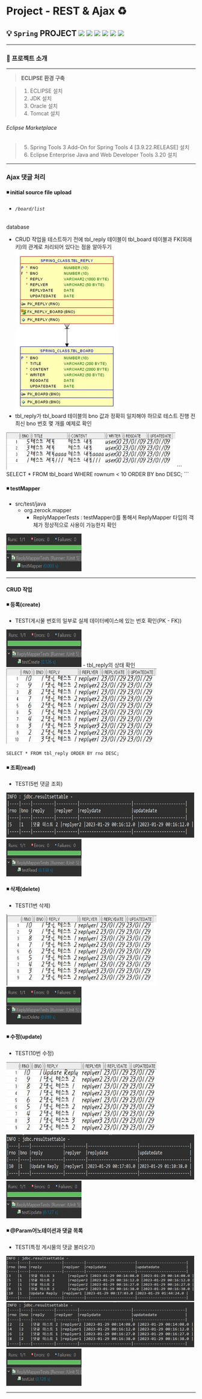 # **Project - REST & Ajax**  ♻️

 ## 💡 `Spring` PROJECT <img src="https://img.shields.io/badge/Spring-5.0.8-darkgreen"> <img src="https://img.shields.io/badge/Java-11-purple"> <img src="https://img.shields.io/badge/JSP-2.1-orange"> <img src="https://img.shields.io/badge/Servlet-2.5-skyblue"> <img src="https://img.shields.io/badge/Tomcat-9.0.70-yellow"> <img src="https://img.shields.io/badge/Oracle-11.2.0.2.0-red">



---

### 🧾 프로젝트 소개 

---

>**ECLIPSE 환경 구축**

> 1. ECLIPSE 설치
> 2. JDK 설치
> 3. Oracle 설치 
> 4. Tomcat 설치

###### Eclipse Marketplace
> 5. Spring Tools 3 Add-On for Spring Tools 4 [3.9.22.RELEASE] 설치
> 6. Eclipse Enterprise Java and Web Developer Tools 3.20 설치
 
---

### Ajax 댓글 처리

#### ◾ **initial source file upload** 
- ###### `/board/list`
database<br>
- CRUD 작업을 테스트하기 전에 tbl_reply 테이블이 tbl_board 테이블과 FK(외래키)의 관계로 처리되어 있다는 점을 알아두기<br>
<img src="img/database_relationship_diagram.jpg" width="274" height="427"><br>
- tbl_reply가 tbl_board 테이블의 bno 값과 정확히 일치해야 하므로 테스트 진행 전 최신 bno 번호 몇 개를 예제로 확인
<img src="img/database_select.jpg" width="450" height="100">
```
SELECT * FROM tbl_board WHERE rownum < 10 ORDER BY bno DESC;
```

#### ◾ **testMapper** 
- src/test/java
    - org.zerock.mapper
        - ReplyMapperTests : testMapper()를 통해서 ReplyMapper 타입의 객체가 정상적으로 사용이 가능한지 확인<br>
<img src="img/JUnit_testMapper.jpg" width="200" height="100">

---

#### CRUD 작업
#### ◾ **등록(create)** 
- TEST(게시물 번호의 일부로 실제 데이터베이스에 있는 번호 확인(PK - FK))<br>
<img src="img/JUnit_testCreate.jpg" width="200" height="100">
- tbl_reply의 상태 확인<br>
<img src="img/database_select_check.jpg" width="400" height="200">

```
SELECT * FROM tbl_reply ORDER BY rno DESC;
```

#### ◾ **조회(read)** 
- TEST(5번 댓글 조회)<br>
<img src="img/console_testRead.jpg" width="500" height="120">
<img src="img/JUnit_testRead.jpg" width="200" height="100">

#### ◾ **삭제(delete)** 
- TEST(1번 삭제)<br>
<img src="img/database_delete_check.jpg" width="400" height="190">
<img src="img/JUnit_testDelete.jpg" width="200" height="100">

#### ◾ **수정(update)** 
- TEST(10번 수정)<br>

<img src="img/database_update_check.jpg" width="400" height="190">
<img src="img/console_testUpdate.jpg" width="500" height="120">
<img src="img/JUnit_testUpdate.jpg" width="200" height="100">

#### ◾ **@Param어노테이션과 댓글 목록** 
- TEST(특정 게시물의 댓글 불러오기)<br>
<img src="img/console_@Param_check.jpg" width="500" height="120">
<img src="img/console_@Param_check2.jpg" width="500" height="120">
<img src="img/JUnit_testList.jpg" width="200" height="100">

---
